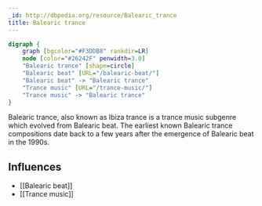 ```yaml
---
_id: http://dbpedia.org/resource/Balearic_trance
title: Balearic trance
---
```


```dot
digraph {
	graph [bgcolor="#F3DDB8" rankdir=LR]
	node [color="#26242F" penwidth=3.0]
	"Balearic trance" [shape=circle]
	"Balearic beat" [URL="/balearic-beat/"]
	"Balearic beat" -> "Balearic trance"
	"Trance music" [URL="/trance-music/"]
	"Trance music" -> "Balearic trance"
}
```

Balearic trance, also known as Ibiza trance is a trance music subgenre which evolved from Balearic beat. The earliest known Balearic trance compositions date back to a few years after the emergence of Balearic beat in the 1990s.

## Influences

- [[Balearic beat]]
- [[Trance music]]
